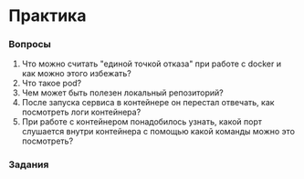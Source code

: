 # Практика

### Вопросы

1. Что можно считать "единой точкой отказа" при работе с docker и как можно этого избежать?
2. Что такое pod?
3. Чем может быть полезен локальный репозиторий?
4. После запуска сервиса в контейнере он перестал отвечать, как посмотреть логи контейнера?
5. При работе с контейнером понадобилось узнать, какой порт слушается внутри контейнера с помощью какой команды можно это посмотреть? 

### Задания
